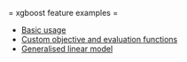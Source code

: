 = xgboost feature examples =

* [Basic usage](basic/src/main.rs)
* [Custom objective and evaluation functions](custom_objective/src/main.rs)
* [Generalised linear model](generalised_linear_model/src/main.rs)
